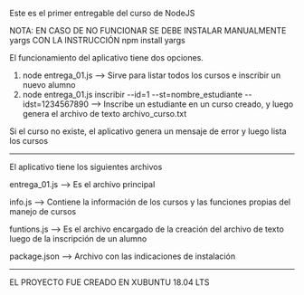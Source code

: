 Este es el primer entregable del curso de NodeJS

NOTA: EN CASO DE NO FUNCIONAR SE DEBE INSTALAR MANUALMENTE yargs CON LA INSTRUCCIÓN npm install yargs

El funcionamiento del aplicativo tiene dos opciones.

1. node entrega_01.js --> Sirve para listar todos los cursos e inscribir un nuevo alumno
2. node entrega_01.js inscribir --id=1 --st=nombre_estudiante --idst=1234567890 --> Inscribe un estudiante en un curso creado, y luego genera el archivo de texto archivo_curso.txt

Si el curso no existe, el aplicativo genera un mensaje de error y luego lista los cursos

-------------------------------------------------------------------------------------------------------------------
El aplicativo tiene los siguientes archivos

entrega_01.js --> Es el archivo principal

info.js --> Contiene la información de los cursos y las funciones propias del manejo de cursos

funtions.js --> Es el archivo encargado de la creación del archivo de texto luego de la inscripción de un alumno

package.json --> Archivo con las indicaciones de instalación

-------------------------------------------------------------------------------------------------------------------
EL PROYECTO FUE CREADO EN XUBUNTU 18.04 LTS

